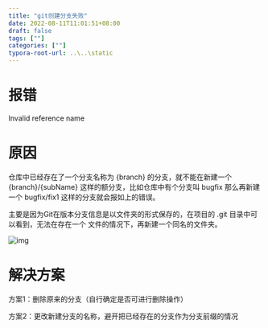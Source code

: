 ```yaml
---
title: "git创建分支失败"
date: 2022-08-11T11:01:51+08:00
draft: false
tags: [""]
categories: [""]
typora-root-url: ..\..\static
---
```


# 报错

Invalid reference name

# 原因

仓库中已经存在了一个分支名称为 {branch} 的分支，就不能在新建一个 {branch}/{subName} 这样的额分支，比如仓库中有个分支叫 bugfix 那么再新建一个 bugfix/fix1 这样的分支就会报如上的错误。

主要是因为Git在版本分支信息是以文件夹的形式保存的，在项目的 .git 目录中可以看到，无法在存在一个 文件的情况下，再新建一个同名的文件夹。

![img](/../../static/images/image2022-5-19_16-56-44-16601869838811.png)

# 解决方案

方案1：删除原来的分支（自行确定是否可进行删除操作）

方案2：更改新建分支的名称，避开把已经存在的分支作为分支前缀的情况
